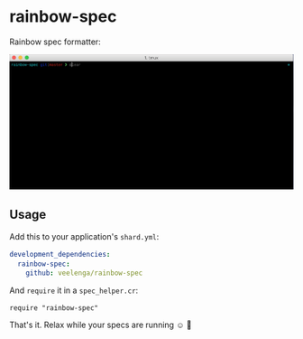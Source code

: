 # rainbow-spec

Rainbow spec formatter:

![](https://github.com/veelenga/bin/blob/master/rainbow-spec/demo.gif)

## Usage

Add this to your application's `shard.yml`:

```yaml
development_dependencies:
  rainbow-spec:
    github: veelenga/rainbow-spec
```

And `require` it in a `spec_helper.cr`:

```crystal
require "rainbow-spec"
```

That's it. Relax while your specs are running :relaxed: :rainbow:

